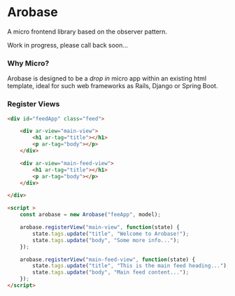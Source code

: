 # Arobase
A micro frontend library based on the observer pattern.

Work in progress, please call back soon...

### Why Micro?
Arobase is designed to be a *drop in* micro app within an existing html template,
ideal for such web frameworks as Rails, Django or Spring Boot.

### Register Views
```html
<div id="feedApp" class="feed">

    <div ar-view="main-view">
        <h1 ar-tag="title"></h1>
        <p ar-tag="body"></p>
    </div>

    <div ar-view="main-feed-view">
        <h1 ar-tag="title"></h1>
        <p ar-tag="body"></p>
    </div>

</div>

<script >
    const arobase = new Arobase("feeApp", model);

    arobase.registerView("main-view", function(state) {
        state.tags.update("title", "Welcome to Arobase!");
        state.tags.update("body", "Some more info...");
    });

    arobase.registerView("main-feed-view", function(state) {
        state.tags.update("title", "This is the main feed heading...");
        state.tags.update("body", "Main feed content...");
    });
</script>
```